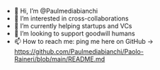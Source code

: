 - 👋 Hi, I’m @Paulmediabianchi
- 👀 I’m interested in cross-collaborations
- 🌱 I’m currently helping startups and VCs
- 💞️ I’m looking to support goodwill humans
- 📫 How to reach me: ping me here on GitHub -> https://github.com/Paulmediabianchi/Paolo-Raineri/blob/main/README.md

